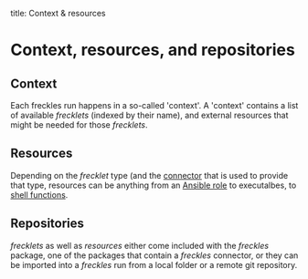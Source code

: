 title: Context & resources

# Context, resources, and repositories

## Context

Each freckles run happens in a so-called 'context'. A 'context' contains a list of available *frecklets* (indexed by their name), and external resources that might be needed for those *frecklets*.

## Resources

Depending on the *frecklet* type (and the [connector](/documentation/connectors) that is used to provide that type, resources can be anything from an [Ansible role](docs.ansible.com/ansible/latest/user_guide/playbooks_reuse_roles.html) to executalbes, to [shell functions](www.shellscript.sh/functions.html).

## Repositories

*frecklets* as well as *resources* either come included with the *freckles* package, one of the packages that contain a *freckles* connector, or they can be imported into a *freckles* run from a local folder or a remote git repository.
